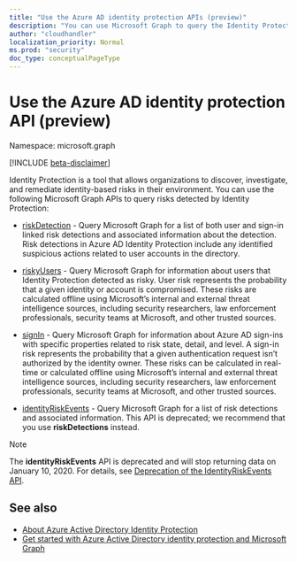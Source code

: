 ```yaml
---
title: "Use the Azure AD identity protection APIs (preview)"
description: "You can use Microsoft Graph to query the Identity Protection APIs to receive information about risk detected by Azure AD Identity Protection."
author: "cloudhandler"
localization_priority: Normal
ms.prod: "security"
doc_type: conceptualPageType
---
```


# Use the Azure AD identity protection API (preview)

Namespace: microsoft.graph

[!INCLUDE [beta-disclaimer](../../includes/beta-disclaimer.md)]

Identity Protection is a tool that allows organizations to discover, investigate, and remediate identity-based risks in their environment. You can use the following Microsoft Graph APIs to query risks detected by Identity Protection: 

* [riskDetection](riskdetection.md) - Query Microsoft Graph for a list of both user and sign-in linked risk detections and associated information about the detection. Risk detections in Azure AD Identity Protection include any identified suspicious actions related to user accounts in the directory.

* [riskyUsers](riskyuser.md) - Query Microsoft Graph for information about users that Identity Protection detected as risky. User risk represents the probability that a given identity or account is compromised. These risks are calculated offline using Microsoft’s internal and external threat intelligence sources, including security researchers, law enforcement professionals, security teams at Microsoft, and other trusted sources.

* [signIn](signin.md) - Query Microsoft Graph for information about Azure AD sign-ins with specific properties related to risk state, detail, and level. A sign-in risk represents the probability that a given authentication request isn’t authorized by the identity owner. These risks can be calculated in real-time or calculated offline using Microsoft’s internal and external threat intelligence sources, including security researchers, law enforcement professionals, security teams at Microsoft, and other trusted sources.

* [identityRiskEvents](identityriskevent.md) - Query Microsoft Graph for a list of risk detections and associated information. This API is deprecated; we recommend that you use **riskDetections** instead.

>[!NOTE]
>The **identityRiskEvents** API is deprecated and will stop returning data on January 10, 2020. For details, see [Deprecation of the IdentityRiskEvents API](https://developer.microsoft.com/office/blogs/deprecatation-of-the-identityriskevents-api/).

## See also

* [About Azure Active Directory Identity Protection](https://docs.microsoft.com/azure/active-directory/identity-protection/overview-identity-protection)
* [Get started with Azure Active Directory identity protection and Microsoft Graph](https://docs.microsoft.com/azure/active-directory/identity-protection/howto-identity-protection-graph-api)
